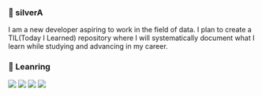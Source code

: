 ### :fish_cake: silverA
I am a new developer aspiring to work in the field of data. I plan to create a TIL(Today I Learned) repository where I will systematically document what I learn while studying and advancing in my career.

###    :stars: Leanring
<img src="https://img.shields.io/badge/Python-3776AB?style=for-the-badge&logo=Python&logoColor=white"> <img src="https://img.shields.io/badge/mysql-4479A1?style=for-the-badge&logo=mysql&logoColor=white"> <img src="https://img.shields.io/badge/git-F05032?style=for-the-badge&logo=git&logoColor=white"> <img src="https://img.shields.io/badge/github-181717?style=for-the-badge&logo=github&logoColor=white">